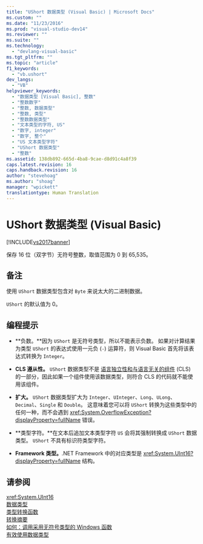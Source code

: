 ```yaml
---
title: "UShort 数据类型 (Visual Basic) | Microsoft Docs"
ms.custom: ""
ms.date: "11/23/2016"
ms.prod: "visual-studio-dev14"
ms.reviewer: ""
ms.suite: ""
ms.technology: 
  - "devlang-visual-basic"
ms.tgt_pltfrm: ""
ms.topic: "article"
f1_keywords: 
  - "vb.ushort"
dev_langs: 
  - "VB"
helpviewer_keywords: 
  - "数据类型 [Visual Basic], 整数"
  - "整数数字"
  - "整数, 数据类型"
  - "整数, 类型"
  - "整数数据类型"
  - "文本类型的字符, US"
  - "数字, integer"
  - "数字, 整个"
  - "US 文本类型字符"
  - "UShort 数据类型"
  - "整数"
ms.assetid: 138db892-665d-4ba8-9cae-d8d91c4a8f39
caps.latest.revision: 16
caps.handback.revision: 16
author: "stevehoag"
ms.author: "shoag"
manager: "wpickett"
translationtype: Human Translation
---
```

# UShort 数据类型 (Visual Basic)
[!INCLUDE[vs2017banner](../../../csharp/includes/vs2017banner.md)]

保存 16 位（双字节）无符号整数，取值范围为 0 到 65,535。  
  
## 备注  
 使用 `UShort` 数据类型包含对 `Byte` 来说太大的二进制数据。  
  
 `UShort` 的默认值为 0。  
  
## 编程提示  
  
-   **负数。**因为 `UShort` 是无符号类型，所以不能表示负数。  如果对计算结果为类型 `UShort` 的表达式使用一元负 \(`-`\) 运算符，则 Visual Basic 首先将该表达式转换为 `Integer`。  
  
-   **CLS 遵从性。** `UShort` 数据类型不是 [语言独立性和与语言无关的组件](../Topic/Language%20Independence%20and%20Language-Independent%20Components.md) \(CLS\) 的一部分，因此如果一个组件使用该数据类型，则符合 CLS 的代码就不能使用该组件。  
  
-   **扩大。** `UShort` 数据类型扩大为 `Integer`、`UInteger`、`Long`、`ULong`、`Decimal`、`Single` 和 `Double`。  这意味着您可以将 `UShort` 转换为这些类型中的任何一种，而不会遇到 <xref:System.OverflowException?displayProperty=fullName> 错误。  
  
-   **类型字符。**在文本后追加文本类型字符 `US` 会将其强制转换成 `UShort` 数据类型。  `UShort` 不具有标识符类型字符。  
  
-   **Framework 类型。**.NET Framework 中的对应类型是 <xref:System.UInt16?displayProperty=fullName> 结构。  
  
## 请参阅  
 <xref:System.UInt16>   
 [数据类型](../../../visual-basic/language-reference/data-types/data-type-summary.md)   
 [类型转换函数](../../../visual-basic/language-reference/functions/type-conversion-functions.md)   
 [转换摘要](../../../visual-basic/language-reference/keywords/conversion-summary.md)   
 [如何：调用采用无符号类型的 Windows 函数](../../../visual-basic/programming-guide/com-interop/how-to-call-a-windows-function-that-takes-unsigned-types.md)   
 [有效使用数据类型](../../../visual-basic/programming-guide/language-features/data-types/efficient-use-of-data-types.md)